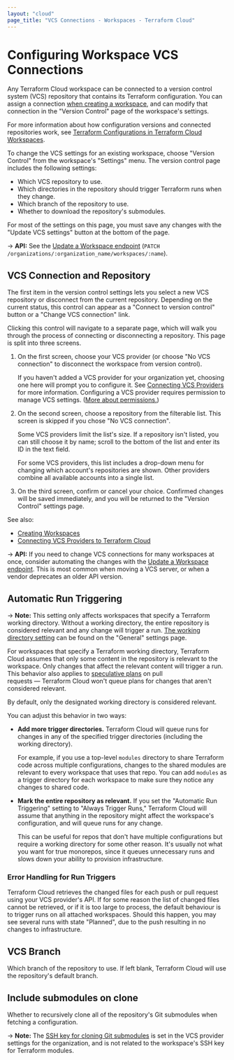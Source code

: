 ```yaml
---
layout: "cloud"
page_title: "VCS Connections - Workspaces - Terraform Cloud"
---
```


# Configuring Workspace VCS Connections

Any Terraform Cloud workspace can be connected to a version control system (VCS) repository that contains its Terraform configuration. You can assign a connection [when creating a workspace](./creating.html), and can modify that connection in the "Version Control" page of the workspace's settings.

For more information about how configuration versions and connected repositories work, see [Terraform Configurations in Terraform Cloud Workspaces](./configurations.html).

To change the VCS settings for an existing workspace, choose "Version Control" from the workspace's "Settings" menu. The version control page includes the following settings:

- Which VCS repository to use.
- Which directories in the repository should trigger Terraform runs when they change.
- Which branch of the repository to use.
- Whether to download the repository's submodules.

For most of the settings on this page, you must save any changes with the "Update VCS settings" button at the bottom of the page.

-> **API:** See the [Update a Workspace endpoint](../api/workspaces.html#update-a-workspace) (`PATCH /organizations/:organization_name/workspaces/:name`).

## VCS Connection and Repository

The first item in the version control settings lets you select a new VCS repository or disconnect from the current repository. Depending on the current status, this control can appear as a "Connect to version control" button or a "Change VCS connection" link.

Clicking this control will navigate to a separate page, which will walk you through the process of connecting or disconnecting a repository. This page is split into three screens.

1. On the first screen, choose your VCS provider (or choose "No VCS connection" to disconnect the workspace from version control).

    If you haven't added a VCS provider for your organization yet, choosing one here will prompt you to configure it. See [Connecting VCS Providers](../vcs/index.html) for more information. Configuring a VCS provider requires permission to manage VCS settings. ([More about permissions.](/docs/cloud/users-teams-organizations/permissions.html))

1. On the second screen, choose a repository from the filterable list. This screen is skipped if you chose "No VCS connection".

    Some VCS providers limit the list's size. If a repository isn't listed, you can still choose it by name; scroll to the bottom of the list and enter its ID in the text field.

    For some VCS providers, this list includes a drop-down menu for changing which account's repositories are shown. Other providers combine all available accounts into a single list.

1. On the third screen, confirm or cancel your choice. Confirmed changes will be saved immediately, and you will be returned to the "Version Control" settings page.

[permissions-citation]: #intentionally-unused---keep-for-maintainers

See also:

- [Creating Workspaces](./creating.html)
- [Connecting VCS Providers to Terraform Cloud](../vcs/index.html)

-> **API:** If you need to change VCS connections for many workspaces at once, consider automating the changes with the [Update a Workspace endpoint](../api/workspaces.html#update-a-workspace). This is most common when moving a VCS server, or when a vendor deprecates an older API version.

## Automatic Run Triggering

-> **Note:** This setting only affects workspaces that specify a Terraform working directory. Without a working directory, the entire repository is considered relevant and any change will trigger a run. [The working directory setting](./settings.html#terraform-working-directory) can be found on the "General" settings page.

For workspaces that specify a Terraform working directory, Terraform Cloud assumes that only some content in the repository is relevant to the workspace. Only changes that affect the relevant content will trigger a run. This behavior also applies to [speculative plans](./index.html#speculative-plans) on pull requests — Terraform Cloud won't queue plans for changes that aren't considered relevant.

By default, only the designated working directory is considered relevant.

You can adjust this behavior in two ways:

- **Add more trigger directories.** Terraform Cloud will queue runs for changes in any of the specified trigger directories (including the working directory).

    For example, if you use a top-level `modules` directory to share Terraform code across multiple configurations, changes to the shared modules are relevant to every workspace that uses that repo. You can add `modules` as a trigger directory for each workspace to make sure they notice any changes to shared code.
- **Mark the entire repository as relevant.** If you set the "Automatic Run Triggering" setting to "Always Trigger Runs," Terraform Cloud will assume that anything in the repository might affect the workspace's configuration, and will queue runs for any change.

    This can be useful for repos that don't have multiple configurations but require a working directory for some other reason. It's usually not what you want for true monorepos, since it queues unnecessary runs and slows down your ability to provision infrastructure.

### Error Handling for Run Triggers

Terraform Cloud retrieves the changed files for each push or pull request using your VCS provider's API. If for some reason the list of changed files cannot be retrieved, or if it is too large to process, the default behaviour is to trigger runs on all attached workspaces. Should this happen, you may see several runs with state "Planned", due to the push resulting in no changes to infrastructure.

## VCS Branch

Which branch of the repository to use. If left blank, Terraform Cloud will use the repository's default branch.

## Include submodules on clone

Whether to recursively clone all of the repository's Git submodules when fetching a configuration.

-> **Note:** The [SSH key for cloning Git submodules](../vcs/index.html#ssh-keys) is set in the VCS provider settings for the organization, and is not related to the workspace's SSH key for Terraform modules.
